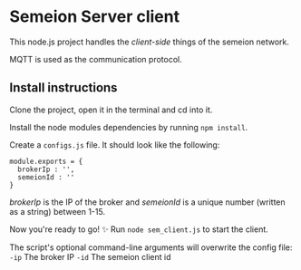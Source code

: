 

# Semeion Server client

This node.js project handles the *client-side* things of the semeion network.

MQTT is used as the communication protocol.

## Install instructions
Clone the project, open it in the terminal and cd into it.

Install the node modules dependencies by running `npm install`.

Create a `configs.js` file. It should look like the following:

    module.exports = {
      brokerIp : '',
      semeionId : ''
    }
*brokerIp* is the IP of the broker and *semeionId* is a unique number (written as a string) between 1-15.

Now you're ready to go! ✨ Run `node sem_client.js` to start the client.

The script's optional command-line arguments will overwrite the config file:
`-ip` The broker IP
`-id` The semeion client id

